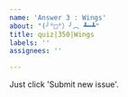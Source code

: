 ```yaml
---
name: 'Answer 3 : Wings'
about: "(╯°□°）╯︵ ┻━┻"
title: quiz|350|Wings
labels: ''
assignees: ''

---
```


Just click 'Submit new issue'.
